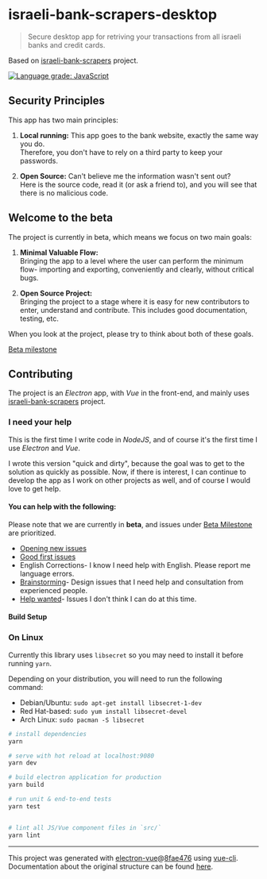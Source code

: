 # israeli-bank-scrapers-desktop

> Secure desktop app for retriving your transactions from all israeli banks and credit cards.

Based on [israeli-bank-scrapers](https://github.com/eshaham/israeli-bank-scrapers) project.

[![Language grade: JavaScript](https://img.shields.io/lgtm/grade/javascript/g/baruchiro/israeli-bank-scrapers-desktop.svg?logo=lgtm&logoWidth=18)](https://lgtm.com/projects/g/baruchiro/israeli-bank-scrapers-desktop/context:javascript)

## Security Principles

This app has two main principles:

1. **Local running:** This app goes to the bank website, exactly the same way you do.  
Therefore, you don't have to rely on a third party to keep your passwords.

2. **Open Source:** Can't believe me the information wasn't sent out?  
Here is the source code, read it (or ask a friend to), and you will see that there is no malicious code.

## Welcome to the beta

The project is currently in beta, which means we focus on two main goals:

1. **Minimal Valuable Flow:**  
Bringing the app to a level where the user can perform the minimum flow- importing and exporting, conveniently and clearly, without critical bugs.

2. **Open Source Project:**  
Bringing the project to a stage where it is easy for new contributors to enter, understand and contribute. This includes good documentation, testing, etc.

When you look at the project, please try to think about both of these goals.

[Beta milestone](https://github.com/baruchiro/israeli-bank-scrapers-desktop/issues?q=is%3Aopen+is%3Aissue+milestone%3ABeta)

## Contributing

The project is an *Electron* app, with *Vue* in the front-end, and mainly uses [israeli-bank-scrapers](https://github.com/eshaham/israeli-bank-scrapers) project.

### I need your help

This is the first time I write code in *NodeJS*, and of course it's the first time I use *Electron* and *Vue*.

I wrote this version "quick and dirty", because the goal was to get to the solution as quickly as possible. Now, if there is interest, I can continue to develop the app as I work on other projects as well, and of course I would love to get help.

#### You can help with the following:

Please note that we are currently in **beta**, and issues under [Beta Milestone](https://github.com/baruchiro/israeli-bank-scrapers-desktop/issues?q=is%3Aopen+is%3Aissue+milestone%3ABeta) are prioritized.

- [Opening new issues](https://github.com/baruchiro/israeli-bank-scrapers-desktop/issues/new)
- [Good first issues](https://github.com/baruchiro/israeli-bank-scrapers-desktop/contribute)
- English Corrections- I know I need help with English. Please report me language errors.
- [Brainstorming](https://github.com/baruchiro/israeli-bank-scrapers-desktop/issues?utf8=%E2%9C%93&q=is%3Aopen+is%3Aissue+label%3Abrainstorming+)- Design issues that I need help and consultation from experienced people.
- [Help wanted](https://github.com/baruchiro/israeli-bank-scrapers-desktop/issues?q=is%3Aopen+is%3Aissue+label%3A%22help+wanted%22)- Issues I don't think I can do at this time.

#### Build Setup

### On Linux

Currently this library uses `libsecret` so you may need to install it before running `yarn`.

Depending on your distribution, you will need to run the following command:

* Debian/Ubuntu: `sudo apt-get install libsecret-1-dev`
* Red Hat-based: `sudo yum install libsecret-devel`
* Arch Linux: `sudo pacman -S libsecret`

``` bash
# install dependencies
yarn

# serve with hot reload at localhost:9080
yarn dev

# build electron application for production
yarn build

# run unit & end-to-end tests
yarn test


# lint all JS/Vue component files in `src/`
yarn lint

```

---

This project was generated with [electron-vue](https://github.com/SimulatedGREG/electron-vue)@[8fae476](https://github.com/SimulatedGREG/electron-vue/tree/8fae4763e9d225d3691b627e83b9e09b56f6c935) using [vue-cli](https://github.com/vuejs/vue-cli). Documentation about the original structure can be found [here](https://simulatedgreg.gitbooks.io/electron-vue/content/index.html).
